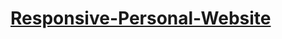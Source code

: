# <a href="https://ji-silver.github.io/Responsive-Personal-Website/">Responsive-Personal-Website</a>
